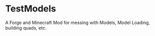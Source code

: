 # TestModels
A Forge and Minecraft Mod for messing with Models, Model Loading, building quads, etc.
